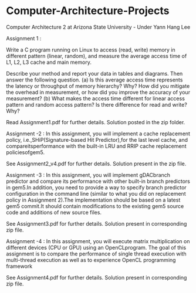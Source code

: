 # Computer-Architecture-Projects
Computer Architecture 2 at Arizona State University - Under Yann Hang Lee


Assignment 1 : 

Write a C program running on Linux to access (read, write) memory in different pattern (linear, random),
and measure the average access time of L1, L2, L3 cache and main memory.

Describe your method and report your data in tables and diagrams. 
Then answer the following question.
(a) Is this average access time represents the latency or throughput of memory hierarchy? Why? How did
you mitigate the overhead in measurement, or how did you improve the accuracy of your measurement?
(b) What makes the access time different for linear access pattern and random access pattern? Is there
difference for read and write? Why?

Read Assignment1.pdf for further details.
Solution posted in the zip folder.


Assignment -2 : 
In  this  assignment,  you  will  implement a  cache  replacement  policy,  i.e.,SHiP(Signature-based  Hit Predictor),for  the  last  level  cache,  and  compareitsperformance  with the built-in LRU and  RRIP cache replacement policiesofgem5.

See Assignment2_v4.pdf for further details. Solution present in the zip file.


Assignment -3 :
In this assignment, you will implement gDACbranch predictor and compare its performance with other  built-in  branch  predictors  in  gem5.In  addition,  you  need  to  provide  a  way  to  specify  branch predictor configuration in the command line (similar to what you did on replacement policy in Assignment 2).The implementation should be based on a latest gem5 commit.It should contain modifications to the existing gem5 source code and additions of new source files.

See Assignment3.pdf for further details. Solution present in corresponding zip file.


Assignment -4 :
In  this  assignment,  you  will  execute  matrix  multiplication  on  different  devices  (CPU  or  GPU)  using an OpenCLprogram. The goal of this assignment is to compare the performance of single thread execution with multi-thread execution as well as to experience OpenCL programming framework

See Assignment4.pdf for further details. Solution present in corresponding zip file.


